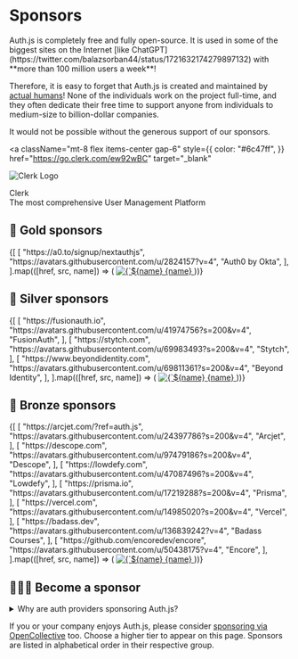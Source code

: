 # Sponsors

<Callout type="info">
  Auth.js is completely free and fully open-source. It is used in some of the
  biggest sites on the Internet [like
  ChatGPT](https://twitter.com/balazsorban44/status/1721632174279897132) with
  **more than 100 million users a week**!
</Callout>

Therefore, it is easy to forget that Auth.js is created and maintained by [actual humans](/contributors#core-team)! None of the individuals work on the project full-time, and they often dedicate their free time to support anyone from individuals to medium-size to billion-dollar companies.

It would not be possible without the generous support of our sponsors.

<a
  className="mt-8 flex items-center gap-6"
  style={{
    color: "#6c47ff",
  }}
  href="https://go.clerk.com/ew92wBC"
  target="_blank"
>
  <img
    src="/img/etc/clerk-logo.svg"
    alt="Clerk Logo"
    className="w-24 rounded-xl bg-white p-4 pl-5"
  />
  <div className="text-xl font-semibold leading-snug text-sky-600 md:text-3xl">
    Clerk <br />
    <span className="text-xl font-medium">
      The most comprehensive User Management Platform
    </span>
  </div>
</a>

## 🥇 Gold sponsors

<div className="flex flex-wrap gap-2">
  {[
    [
      "https://a0.to/signup/nextauthjs",
      "https://avatars.githubusercontent.com/u/2824157?v=4",
      "Auth0 by Okta",
    ],
  ].map(([href, src, name]) => (
    <a
      key={name}
      href={href}
      target="_blank"
      className="mt-8 flex flex-col items-center gap-3 text-center font-semibold text-sky-600"
    >
      <img
        className="w-20 rounded-md bg-slate-100 p-2"
        src={src}
        alt={`${name} Logo`}
      />
      {name}
    </a>
  ))}
</div>

## 🥈 Silver sponsors

<div className="flex flex-row flex-wrap gap-8 pt-8 md:gap-16">
  {[
    [
      "https://fusionauth.io",
      "https://avatars.githubusercontent.com/u/41974756?s=200&v=4",
      "FusionAuth",
    ],
    [
      "https://stytch.com",
      "https://avatars.githubusercontent.com/u/69983493?s=200&v=4",
      "Stytch",
    ],
    [
      "https://www.beyondidentity.com",
      "https://avatars.githubusercontent.com/u/69811361?s=200&v=4",
      "Beyond Identity",
    ],
  ].map(([href, src, name]) => (
    <a
      key={name}
      href={href}
      target="_blank"
      className="flex flex-col items-center gap-3 text-center font-semibold text-sky-600"
    >
      <img
        className="w-20 rounded-md bg-slate-100 p-2"
        src={src}
        alt={`${name} Logo`}
      />
      {name}
    </a>
  ))}
</div>

## 🥉 Bronze sponsors

<div className="flex flex-row flex-wrap gap-8 pt-8 md:gap-16">
  {[
    [
      "https://arcjet.com/?ref=auth.js",
      "https://avatars.githubusercontent.com/u/24397786?s=200&v=4",
      "Arcjet",
    ],
    [
      "https://descope.com",
      "https://avatars.githubusercontent.com/u/97479186?s=200&v=4",
      "Descope",
    ],
    [
      "https://lowdefy.com",
      "https://avatars.githubusercontent.com/u/47087496?s=200&v=4",
      "Lowdefy",
    ],
    [
      "https://prisma.io",
      "https://avatars.githubusercontent.com/u/17219288?s=200&v=4",
      "Prisma",
    ],
    [
      "https://vercel.com",
      "https://avatars.githubusercontent.com/u/14985020?s=200&v=4",
      "Vercel",
    ],
    [
      "https://badass.dev",
      "https://avatars.githubusercontent.com/u/136839242?v=4",
      "Badass Courses",
    ],
    [
      "https://github.com/encoredev/encore",
      "https://avatars.githubusercontent.com/u/50438175?v=4",
      "Encore",
    ],
  ].map(([href, src, name]) => (
    <a
      key={name}
      href={href}
      target="_blank"
      className="flex flex-col items-center gap-3 text-center font-semibold text-sky-600"
    >
      <img
        className="w-20 rounded-md bg-slate-100 p-2"
        src={src}
        alt={`${name} Logo`}
      />
      {name}
    </a>
  ))}
</div>

## 🙇🏽‍♂️ Become a sponsor

<div className="mt-8">
<details>
  <summary>
    Why are auth providers sponsoring Auth.js?
  </summary>

Auth.js is a set of libraries that make it easy to add authentication to any application with any framework. There are companies who provide authentication as a service with high availability/first-class support and more. Auth.js libraries make it easy to integrate with them. Some of the following companies very generously sponsor Auth.js to help support the project and the community. We welcome their support and are grateful for it. If you feel that Auth.js is not able to meet your needs, we encourage you to check them out.

</details>
</div>

If you or your company enjoys Auth.js, please consider [sponsoring via OpenCollective](https://opencollective.com/nextauth) too. Choose a higher tier to appear on this page. Sponsors are listed in alphabetical order in their respective group.
